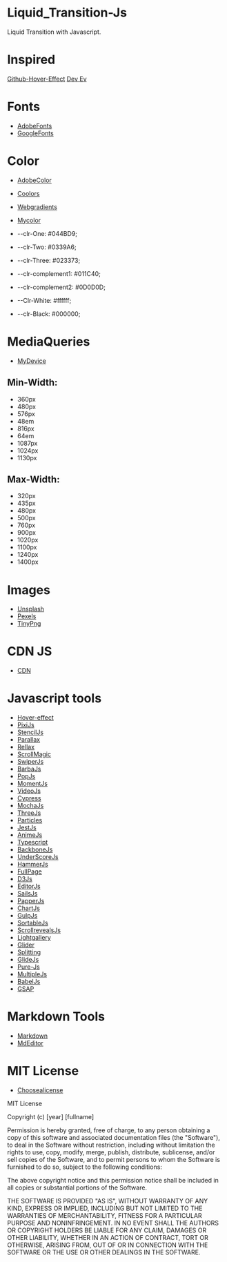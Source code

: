 # Liquid_Transition-Js
Liquid Transition with Javascript. 

# Inspired
[Github-Hover-Effect](https://github.com/robin-dela/hover-effect)
[Dev Ev](https://www.youtube.com/watch?v=HlCzCq46YTk&t=554s)

# Fonts
- [AdobeFonts](https://fonts.adobe.com/)
- [GoogleFonts](https://fonts.google.com/)

# Color
- [AdobeColor](https://color.adobe.com/es/create/color-wheel)
- [Coolors](https://coolors.co/)
- [Webgradients](https://webgradients.com/)
- [Mycolor](https://mycolor.space/gradient3)

- --clr-One: #044BD9;
- --clr-Two: #0339A6;
- --clr-Three: #023373;
- --clr-complement1: #011C40;
- --clr-complement2: #0D0D0D;
- --Clr-White: #ffffff;
- --clr-Black: #000000;

# MediaQueries
- [MyDevice](https://www.mydevice.io/#compare-devices)

## Min-Width:
- 360px
- 480px
- 576px
- 48em
- 816px
- 64em
- 1087px
- 1024px
- 1130px

## Max-Width:
- 320px
- 435px
- 480px
- 500px
- 760px
- 900px
- 1020px
- 1100px
- 1240px
- 1400px

# Images 
- [Unsplash](https://unsplash.com/)
- [Pexels](https://www.pexels.com/)
- [TinyPng](https://tinypng.com/)

# CDN JS
- [CDN](https://cdnjs.com/)
# Javascript tools

- [Hover-effect](https://github.com/robin-dela/hover-effect)
- [PixiJs](https://www.pixijs.com/)
- [StencilJs](https://stenciljs.com/)
- [Parallax](https://matthew.wagerfield.com/parallax/)
- [Rellax](https://dixonandmoe.com/rellax/)
- [ScrollMagic](https://scrollmagic.io/)
- [SwiperJs](https://swiperjs.com/get-started)
- [BarbaJs](https://barba.js.org/)
- [PopJs](https://boscoh.github.io/popjs/#/)
- [MomentJs](https://momentjs.com/)
- [VideoJs](https://videojs.com/)
- [Cypress](https://www.cypress.io/)
- [MochaJs](https://mochajs.org/)
- [ThreeJs](https://threejs.org/)
- [Particles](https://vincentgarreau.com/particles.js/)
- [JestJs](https://jestjs.io/)
- [AnimeJs](https://animejs.com/)
- [Typescript](https://www.typescriptlang.org/)
- [BackboneJs](https://backbonejs.org/)
- [UnderScoreJs](https://underscorejs.org/)
- [HammerJs](https://hammerjs.github.io/)
- [FullPage](https://alvarotrigo.com/fullPage/es/#page2)
- [D3Js](https://d3js.org/)
- [EditorJs](https://editorjs.io/)
- [SailsJs](https://sailsjs.com/)
- [PapperJs](http://paperjs.org/)
- [ChartJs](https://www.chartjs.org/)
- [GulpJs](https://gulpjs.com/)
- [SortableJs](https://sortablejs.github.io/Sortable/)
- [ScrollrevealsJs](https://scrollrevealjs.org/)
- [Lightgallery](https://sachinchoolur.github.io/lightgallery.js/)
- [Glider](https://nickpiscitelli.github.io/Glider.js/)
- [Splitting](https://splitting.js.org/)
- [GlideJs](https://glidejs.com/)
- [Pure-Js](https://pure-js.com/)
- [MultipleJs](https://multiple.js.org/)
- [BabelJs](https://babeljs.io/)
- [GSAP](https://greensock.com/)
# Markdown Tools
- [Markdown](https://markdown.es/)
- [MdEditor](https://pandao.github.io/editor.md/en.html)

# MIT License
- [Choosealicense](https://choosealicense.com/)

MIT License

Copyright (c) [year] [fullname]

Permission is hereby granted, free of charge, to any person obtaining a copy of this software and associated documentation files (the "Software"), to deal in the Software without restriction, including without limitation the rights to use, copy, modify, merge, publish, distribute, sublicense, and/or sell copies of the Software, and to permit persons to whom the Software is furnished to do so, subject to the following conditions:

The above copyright notice and this permission notice shall be included in all copies or substantial portions of the Software.

THE SOFTWARE IS PROVIDED "AS IS", WITHOUT WARRANTY OF ANY KIND, EXPRESS OR IMPLIED, INCLUDING BUT NOT LIMITED TO THE WARRANTIES OF MERCHANTABILITY, FITNESS FOR A PARTICULAR PURPOSE AND NONINFRINGEMENT. IN NO EVENT SHALL THE AUTHORS OR COPYRIGHT HOLDERS BE LIABLE FOR ANY CLAIM, DAMAGES OR OTHER LIABILITY, WHETHER IN AN ACTION OF CONTRACT, TORT OR OTHERWISE, ARISING FROM, OUT OF OR IN CONNECTION WITH THE SOFTWARE OR THE USE OR OTHER DEALINGS IN THE SOFTWARE.